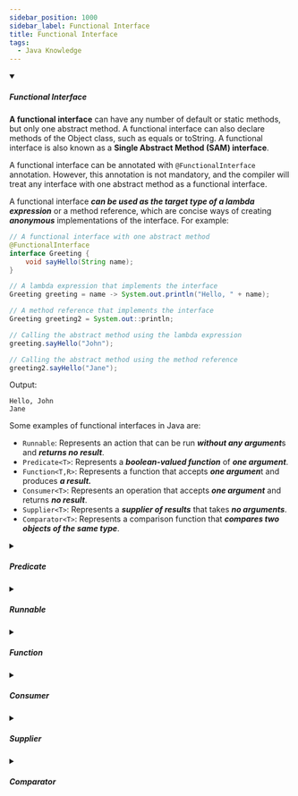 ```yaml
---
sidebar_position: 1000
sidebar_label: Functional Interface
title: Functional Interface
tags:
  - Java Knowledge
---
```


<!-- https://brandfolder.com/workbench/extract-text-from-image -->
<!-- ![for root](/img/interviews/angular/forroot.png) -->

<details open>
<summary><h5>Functional Interface</h5></summary>

**A functional interface** can have any number of default or static methods, but only one abstract method. A functional interface can also declare methods of the Object class, such as equals or toString. A functional interface is also known as a **Single Abstract Method (SAM) interface**.

A functional interface can be annotated with `@FunctionalInterface` annotation. However, this annotation is not mandatory, and the compiler will treat any interface with one abstract method as a functional interface.

A functional interface ***can be used as the target type of a lambda expression*** or a method reference, which are concise ways of creating ***anonymous*** implementations of the interface. For example:

```java
// A functional interface with one abstract method
@FunctionalInterface
interface Greeting {
    void sayHello(String name);
}

// A lambda expression that implements the interface
Greeting greeting = name -> System.out.println("Hello, " + name);

// A method reference that implements the interface
Greeting greeting2 = System.out::println;

// Calling the abstract method using the lambda expression
greeting.sayHello("John");

// Calling the abstract method using the method reference
greeting2.sayHello("Jane");
```

Output:

```text
Hello, John
Jane
```

Some examples of functional interfaces in Java are:

- `Runnable`: Represents an action that can be run ***without any argument***s and ***returns no result***.
- `Predicate<T>`: Represents a ***boolean-valued function*** of ***one argument***.
- `Function<T,R>`: Represents a function that accepts ***one argumen***t and produces ***a result.***
- `Consumer<T>`: Represents an operation that accepts ***one argument*** and returns ***no result***.
- `Supplier<T>`: Represents a ***supplier of results*** that takes ***no arguments***.
- `Comparator<T>`: Represents a comparison function that ***compares two objects of the same type***.

</details>

<details>
<summary><h5>Predicate</h5></summary>

A Predicate in Java is a functional interface that represents a boolean-valued function of one argument. It is defined in the `java.util.function` package.

```java
Predicate<String> isEmpty = s -> s.isEmpty(); // lambda expression
Predicate<String> isNull = Objects::isNull; // method reference
System.out.println(isEmpty.test("")); // true
System.out.println(isNull.test(null)); // true
```

A Predicate also has some default methods that can be used to compose more complex predicates from existing ones. These methods are:

- `and` (Predicate other): returns a predicate that represents the logical AND of this predicate and another.
- `or` (Predicate other): returns a predicate that represents the logical OR of this predicate and another.
- `negate`: returns a predicate that represents the logical negation of this predicate.

For example:

```java
Predicate<String> isNotNull = isNull.negate(); // not null
Predicate<String> isNotEmpty = isEmpty.negate(); // not empty
Predicate<String> isNotNullOrEmpty = isNotNull.and(isNotEmpty); // not null and not empty
System.out.println(isNotNullOrEmpty.test("Hello")); // true
System.out.println(isNotNullOrEmpty.test(null)); // false
System.out.println(isNotNullOrEmpty.test("")); // false
```

A Predicate also has a static method `isEqual(Object targetRef)` that returns a predicate that tests if two arguments are equal according to `Objects.equals(Object, Object)`. For example:

```java
Predicate<String> isEqualToHello = Predicate.isEqual("Hello"); // equal to "Hello"
System.out.println(isEqualToHello.test("Hello")); // true
System.out.println(isEqualToHello.test("World")); // false
```
</details>

<details>
<summary><h5>Runnable</h5></summary>

Runnable is a functional interface that has a single abstract method run () that takes no arguments and returns no result. Runnable is ***used to create a task that can run in parallel with the main thread or other threads***.

For example:

```java
// Create a Runnable object using a lambda expression
Runnable task = () -> {
    // Task logic
    System.out.println("Hello from " + Thread.currentThread().getName());
};

// Create a Thread object and pass the Runnable object
Thread thread = new Thread(task);

// Start the thread
thread.start();

// Output: Hello from Thread-0
```

</details>

<details>
<summary><h5>Function</h5></summary>

`Function<T,R> `functional interface in Java is an interface that represents a function that accepts one argument of type T and produces a result of type R.

The functions of Function<T,R> interface are:

- `apply(T t)`: This is the abstract method that takes an argument of type T and returns a value of type R. It defines the logic of the function.
- `andThen(Function<? super R,? extends V> after)`: This is a default method that returns a composed function that first applies this function to its input, and then applies the after function to the result. It can be used to chain multiple functions together.
- `compose(Function<? super V,? extends T> before)`: This is a default method that returns a composed function that first applies the before function to its input, and then applies this function to the result. It can be used to create a function from other functions.
- `identity()`: This is a static method that returns a function that always returns its input argument. It can be used as a no-op function.

For example:

```java
// Import the Function interface
import java.util.function.Function;

// Create some Function objects using lambda expressions
Function<String, Integer> lengthFunction = s -> s.length(); // returns the length of a string
Function<Integer, Integer> squareFunction = x -> x * x; // returns the square of an integer
Function<String, String> upperFunction = s -> s.toUpperCase(); // returns the upper case of a string

// Apply the functions to some arguments
System.out.println(lengthFunction.apply("Hello")); // 5
System.out.println(squareFunction.apply(4)); // 16
System.out.println(upperFunction.apply("world")); // WORLD

// Compose the functions using andThen and compose methods
Function<String, Integer> lengthSquareFunction = lengthFunction.andThen(squareFunction); // returns the square of the length of a string
Function<Integer, String> squareUpperFunction = squareFunction.andThen(upperFunction); // returns the upper case of the square of an integer
Function<String, String> upperLengthFunction = lengthFunction.compose(upperFunction); // returns the length of the upper case of a string

// Apply the composed functions to some arguments
System.out.println(lengthSquareFunction.apply("Hello")); // 25
System.out.println(squareUpperFunction.apply(4)); // 16
System.out.println(upperLengthFunction.apply("world")); // 5

// Use the identity function
Function<String, String> identityFunction = Function.identity(); // returns the same string
System.out.println(identityFunction.apply("Hello")); // Hello
```

</details>


<details>
<summary><h5>Consumer</h5></summary>

`Consumer<T>` is a functional interface that represents an operation that ***accepts/comsumes*** a single input argument of type T and returns no result.

The functions of `Consumer<T>` interface are:

- `accept(T t)`: This is the abstract method that takes an argument of type T and performs some action on it. It defines the logic of the operation.
- `andThen(Consumer<? super T> after)`: This is a default method that returns a composed consumer that performs this operation followed by the after operation. It can be used to ***chain multiple consumers together***.
- For example:

```java
// Import the Consumer interface
import java.util.function.Consumer;

// Create some Consumer objects using lambda expressions
Consumer<String> printConsumer = s -> System.out.println(s); // prints a string
Consumer<String> lengthConsumer = s -> System.out.println(s.length()); // prints the length of a string
Consumer<String> upperConsumer = s -> System.out.println(s.toUpperCase()); // prints the upper case of a string

// Apply the consumers to an argument
printConsumer.accept("Hello"); // Hello
lengthConsumer.accept("Hello"); // 5
upperConsumer.accept("Hello"); // HELLO

// Compose the consumers using andThen method
Consumer<String> printLengthConsumer = printConsumer.andThen(lengthConsumer); // prints a string and its length
Consumer<String> printUpperConsumer = printConsumer.andThen(upperConsumer); // prints a string and its upper case
Consumer<String> printLengthUpperConsumer = printConsumer.andThen(lengthConsumer).andThen(upperConsumer); // prints a string, its length and its upper case

// Apply the composed consumers to an argument
printLengthConsumer.accept("Hello"); // Hello 5
printUpperConsumer.accept("Hello"); // Hello HELLO
printLengthUpperConsumer.accept("Hello"); // Hello 5 HELLO
```

</details>

<details>
<summary><h5>Supplier</h5></summary>

`Supplier<T>` is a functional interface that represents ***a supplier of results*** (it produces/supplies result). It is a functional interface that ***has a single abstract method `get()`*** that takes no arguments and returns a value of type T.

For example:

```java
// Import the Supplier interface
import java.util.function.Supplier;

// Create a Supplier object using a lambda expression
Supplier<String> helloSupplier = () -> "Hello";

// Get the result from the supplier
String result = helloSupplier.get();

// Print the result
System.out.println(result);

// Output: Hello
```
</details>

<details>
<summary><h5>Comparator</h5></summary>

`Comparator<T>` is a functional interface that represents ***a comparison function that compares two objects of the same type***.

The functions of `Comparator<T>` interface are:

- `compare(T o1, T o2)`: This is the abstract method that takes two arguments of type T and returns an int value that indicates their order. It ***defines the logic of the comparison function***.
- `reversed()`: This is a default method that returns a comparator that imposes the reverse order of this comparator. It can be used to sort a collection in descending order.
- `thenComparing(Comparator<? super T> other)`: This is a default method that returns a lexicographic-order comparator that compares two objects by first applying this comparator and then applying the other comparator if the first comparison is equal. It can be used to sort a collection by multiple criteria.
- `naturalOrder()`: This is a static method that returns a comparator that compares two objects according to their natural order. It can be used to sort a collection of objects that implement Comparable interface.
- `nullsFirst(Comparator<? super T> comparator)`: This is a static method that returns a comparator that considers null values to be less than any non-null values and compares non-null values using the specified comparator. It can be used to sort a collection that may contain null values.

For example:

```java
// Import the Comparator interface
import java.util.Comparator;

// Create some Comparator objects using lambda expressions
Comparator<String> lengthComparator = (s1, s2) -> s1.length() - s2.length(); // compares two strings by their lengths
Comparator<String> alphaComparator = (s1, s2) -> s1.compareTo(s2); // compares two strings by their alphabetical order
Comparator<String> reverseComparator = lengthComparator.reversed(); // reverses the order of lengthComparator
Comparator<String> lengthAlphaComparator = lengthComparator.thenComparing(alphaComparator); // compares two strings by their lengths and then by their alphabetical order
Comparator<String> naturalComparator = Comparator.naturalOrder(); // compares two strings by their natural order
Comparator<String> nullsFirstComparator = Comparator.nullsFirst(lengthComparator); // compares two strings by their lengths and considers null values to be less than any non-null values

// Compare some strings using the comparators
System.out.println(lengthComparator.compare("Hello", "World")); // 0
System.out.println(alphaComparator.compare("Hello", "World")); // -15
System.out.println(reverseComparator.compare("Hello", "World")); // 0
System.out.println(lengthAlphaComparator.compare("Hello", "World")); // -15
System.out.println(naturalComparator.compare("Hello", "World")); // -15
System.out.println(nullsFirstComparator.compare("Hello", null)); // 1
```
</details>

